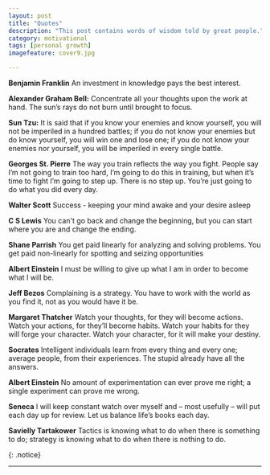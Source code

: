 ```yaml
---
layout: post
title: "Quotes"
description: "This post contains words of wisdom told by great people."
category: motivational
tags: [personal growth]
imagefeature: cover9.jpg

---
```


**Benjamin Franklin** An investment in knowledge pays the best interest.

**Alexander Graham Bell:** Concentrate all your thoughts upon the work at hand. The sun’s rays do not burn until brought to focus.

**Sun Tzu:** It is said that if you know your enemies and know yourself, you will not be imperiled in a hundred battles; if you do not know your enemies but do know yourself, you will win one and lose one; if you do not know your enemies nor yourself, you will be imperiled in every single battle.

**Georges St. Pierre** The way you train reflects the way you fight. People say I’m not going to train too hard, I’m going to do this in training, but when it’s time to fight I’m going to step up. There is no step up. You’re just going to do what you did every day.

**Walter Scott** Success - keeping your mind awake and your desire asleep

**C S Lewis** You can't go back and change the beginning, but you can start where you are and change the ending.

**Shane Parrish** You get paid linearly for analyzing and solving problems. You get paid non-linearly for spotting and seizing opportunities

**Albert Einstein** I must be willing to give up what I am in order to become what I will be.

**Jeff Bezos** Complaining is a strategy. You have to work with the world as you find it, not as you would have it be.

**Margaret Thatcher** Watch your thoughts, for they will become actions. Watch your actions, for they’ll become habits. Watch your habits for they will forge your character. Watch your character, for it will make your destiny.

**Socrates** Intelligent individuals learn from every thing and every one; average people, from their experiences. The stupid already have all the answers.

**Albert Einstein** No amount of experimentation can ever prove me right; a single experiment can prove me wrong.

**Seneca** I will keep constant watch over myself and – most usefully – will put each day up for review. Let us balance life’s books each day.

**Savielly Tartakower** Tactics is knowing what to do when there is something to do; strategy is knowing what to do when there is nothing to do.

{: .notice}

---

